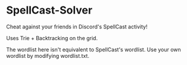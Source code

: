 # SpellCast-Solver
Cheat against your friends in Discord's SpellCast activity!

Uses Trie + Backtracking on the grid.

The wordlist here isn't equivalent to SpellCast's wordlist. Use your own wordlist by modifying wordlist.txt.
